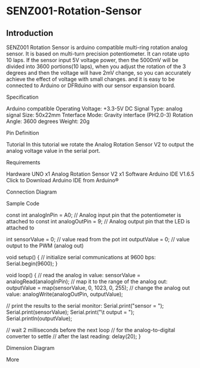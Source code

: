# SENZ001-Rotation-Sensor


Introduction
----

SENZ001 Rotation Sensor is arduino compatible multi-ring rotation analog sensor. It is based on multi-turn precision potentiometer. It can rotate upto 10 laps. If the sensor input 5V voltage power, then the 5000mV will be divided into 3600 portions(10 laps), when you adjust the rotation of the 3 degrees and then the voltage will have 2mV change, so you can accurately achieve the effect of voltage with small changes. and it is easy to be connected to Arduino or DFRduino with our sensor expansion board. 

Specification

Arduino compatible
Operating Voltage: +3.3-5V DC
Signal Type: analog signal
Size: 50x22mm
Tnterface Mode: Gravity interface (PH2.0-3)
Rotation Angle: 3600 degrees
Weight: 20g

Pin Definition


Tutorial
In this tutorial we rotate the Analog Rotation Sensor V2 to output the analog voltage value in the serial port.


Requirements

Hardware
UNO x1
Analog Rotation Sensor V2 x1
Software
Arduino IDE V1.6.5 Click to Download Arduino IDE from Arduino®


Connection Diagram

Sample Code

const int analogInPin = A0;  // Analog input pin that the potentiometer is attached to
const int analogOutPin = 9; // Analog output pin that the LED is attached to

int sensorValue = 0;        // value read from the pot
int outputValue = 0;        // value output to the PWM (analog out)

void setup() {
  // initialize serial communications at 9600 bps:
  Serial.begin(9600);
}

void loop() {
  // read the analog in value:
  sensorValue = analogRead(analogInPin);
  // map it to the range of the analog out:
  outputValue = map(sensorValue, 0, 1023, 0, 255);
  // change the analog out value:
  analogWrite(analogOutPin, outputValue);

  // print the results to the serial monitor:
  Serial.print("sensor = ");
  Serial.print(sensorValue);
  Serial.print("\t output = ");
  Serial.println(outputValue);

  // wait 2 milliseconds before the next loop
  // for the analog-to-digital converter to settle
  // after the last reading:
  delay(20);
}



Dimension Diagram




More
